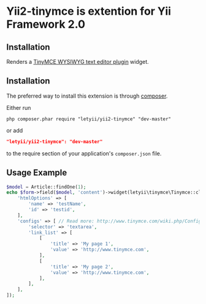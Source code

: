 # Yii2-tinymce is extention for Yii Framework 2.0

## Installation
Renders a [TinyMCE WYSIWYG text editor plugin](http://www.tinymce.com/) widget.

Installation
------------
The preferred way to install this extension is through [composer](http://getcomposer.org/download/).

Either run

```
php composer.phar require "letyii/yii2-tinymce" "dev-master"
```
or add

```json
"letyii/yii2-tinymce": "dev-master"
```

to the require section of your application's `composer.json` file.

## Usage Example
~~~php
$model = Article::findOne(1);
echo $form->field($model, 'content')->widget(letyii\tinymce\Tinymce::className(), [
    'htmlOptions' => [
        'name' => 'testName',
        'id' => 'testid',
    ],
    'configs' => [ // Read more: http://www.tinymce.com/wiki.php/Configuration
        'selector' => 'textarea',
        'link_list' => [
            [
                'title' => 'My page 1',
                'value' => 'http://www.tinymce.com',
            ],
            [
                'title' => 'My page 2',
                'value' => 'http://www.tinymce.com',
            ],
        ],
    ],
]);
~~~
